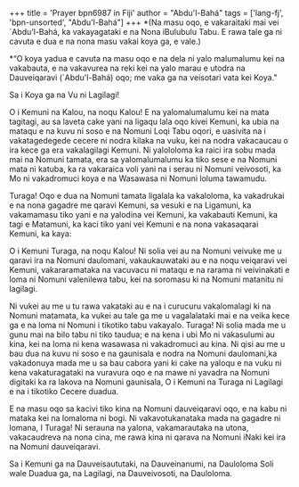 +++
title = 'Prayer bpn6987 in Fiji'
author = "Abdu'l-Bahá"
tags = ['lang-fj', 'bpn-unsorted', "Abdu'l-Bahá"]
+++
*(Na masu oqo, e vakaraitaki mai vei `Abdu’l-Bahá, ka vakayagataki e na Nona iBulubulu Tabu. E rawa tale ga ni cavuta e dua e na nona masu vakai koya ga, e vale.)

*“O koya yadua e cavuta na masu oqo e na dela ni yalo malumalumu kei na vakabauta, e na vakavurea na reki kei na yalo marau e utodra na Dauveiqaravi (`Abdu'l-Bahá) oqo; me vaka ga na veisotari vata kei Koya."

 
Sa i Koya ga na Vu ni Lagilagi!

O i Kemuni na Kalou, na noqu Kalou! E na yalomalumalumu kei na mata tagitagi, au sa laveta cake yani na ligaqu lala oqo kivei Kemuni, ka ubia na mataqu e na kuvu ni soso e na Nomuni Loqi Tabu oqori, e uasivita na i vakatagedegede cecere ni nodra kilaka na vuku, kei na nodra vakacaucau o ira kece ga era vakalagilagi Kemuni. Ni yalololoma ka raici ira sobu mada mai na Nomuni tamata, era sa yalomalumalumu ka tiko sese e na Nomuni mata ni katuba, ka ra vakaraica voli yani na i serau ni Nomuni veivosoti, ka Mo ni vakadromuci koya e na Wasawasa ni Nomuni loluma tawamudu.

Turaga! Oqo e dua na Nomuni tamata ligalala ka vakaloloma, ka vakadrukai e na nona gagadre me qaravi Kemuni, sa vesuki e na Ligamuni, ka vakamamasu tiko yani e na yalodina vei Kemuni, ka vakabauti Kemuni, ka tagi e Matamuni, ka kaci tiko yani vei Kemuni e na nona vakasaqarai Kemuni, ka kaya:

O i Kemuni Turaga, na noqu Kalou! Ni solia vei au na Nomuni veivuke me u qaravi ira na Nomuni daulomani, vakaukauwataki au e na noqu veiqaravi vei Kemuni, vakararamataka na vacuvacu ni mataqu e na rarama ni veivinakati e loma ni Nomuni valenilewa tabu, kei na soromasu ki na Nomuni matanitu ni lagilagi.

Ni vukei au me u tu rawa vakataki au e na i curucuru vakalomalagi ki na Nomuni matamata, ka vukei au tale ga me u vagalalataki mai e na veika kece ga e na loma ni Nomuni i tikotiko tabu vakayalo. Turaga! Ni solia mada me u gunu mai na bilo tabu ni tiko taudua; e na kena i ubi Mo ni vakasulumi au kina, kei na loma ni kena wasawasa ni vakadromuci au kina. Ni qisi au me u bau dua na kuvu ni soso e na gaunisala e nodra na Nomuni daulomani,ka vakadonuya mada me u sa bau cabora yani ki cake na yaloqu e na vuku ni kena vakaturagataki na vuravura oqo e na mawe ni yavadra na Nomuni digitaki ka ra lakova na Nomuni gaunisala, O i Kemuni na Turaga ni Lagilagi e na i tikotiko Cecere duadua.

E na masu oqo sa kacivi tiko kina na Nomuni dauveiqaravi oqo, e na kabu ni mataka kei na lomaloma ni bogi. Ni vakavotukanataka mada na gagadre ni lomana, I Turaga! Ni serauna na yalona, vakamarautaka na utona, vakacaudreva na nona cina, me rawa kina ni qarava na Nomuni iNaki kei ira na Nomuni dauveiqaravi.

Sa i Kemuni ga na Dauveisaututaki, na Dauveinanumi, na Dauloloma Soli wale Duadua ga, na Lagilagi, na Dauveivosoti, na Dauloloma.
